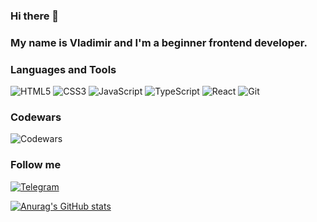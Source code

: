 ### Hi there 👋
### My name is Vladimir and I'm a beginner frontend developer.

### Languages and Tools
![HTML5](https://img.shields.io/badge/-HTML5-E44D25?style=for-the-badge&logo=html5&logoColor=ffffff)
![CSS3](https://img.shields.io/badge/-CSS3-3262F5?style=for-the-badge&logo=css3&logoColor=ffffff)
![JavaScript](https://img.shields.io/badge/-JavaScript-E3C419?style=for-the-badge&logo=JavaScript&logoColor=ffffff)
![TypeScript](https://img.shields.io/badge/-TypeScript-0175C4?style=for-the-badge&logo=TypeScript&logoColor=ffffff)
![React](https://img.shields.io/badge/-React-000?style=for-the-badge&logo=React&logoColor=00CFF2)
![Git](https://img.shields.io/badge/-git-fff?style=for-the-badge&logo=Git&logoColor=E95F45)


### Codewars
![Codewars](https://www.codewars.com/users/Volkus/badges/small)
### Follow me
[![Telegram](https://img.shields.io/badge/-Telegram-fff?style=social&logo=Telegram&logoColor=E95F45)](https://t.me/volkus80)

[![Anurag's GitHub stats](https://github-readme-stats.vercel.app/api?username=volkus80&show_icons=true)](https://github.com/anuraghazra/github-readme-stats)

